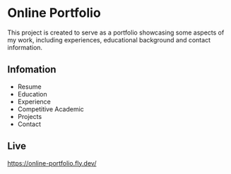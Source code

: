 # Online Portfolio

This project is created to serve as a portfolio showcasing some aspects of my work, including experiences, educational background and contact information.

## Infomation

- Resume
- Education
- Experience
- Competitive Academic
- Projects
- Contact

## Live

https://online-portfolio.fly.dev/

